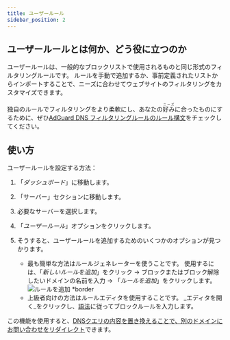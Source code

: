 ```yaml
---
title: ユーザールール
sidebar_position: 2
---
```


## ユーザールールとは何か、どう役に立つのか

ユーザールールは、一般的なブロックリストで使用されるものと同じ形式のフィルタリングルールです。 ルールを手動で追加するか、事前定義されたリストからインポートすることで、ニーズに合わせてウェブサイトのフィルタリングをカスタマイズできます。

独自のルールでフィルタリングをより柔軟にし、あなたの<ruby>好み<rt>ニーズ</rt></ruby>に合ったものにするために、ぜひ[AdGuard DNS フィルタリングルールのルール構文](/general/dns-filtering-syntax/)をチェックしてください。

## 使い方

ユーザールールを設定する方法：

1. 「_ダッシュボード_」に移動します。

2. 「サーバー」セクションに移動します。

3. 必要なサーバーを選択します。

4. 「_ユーザールール_」オプションをクリックします。

5. そうすると、ユーザールールを追加するためのいくつかのオプションが見つかります。

   - 最も簡単な方法はルールジェネレーターを使うことです。 使用するには、「_新しいルールを追加_」をクリック → ブロックまたはブロック解除したいドメインの名前を入力 → 「_ルールを追加_」をクリックします。
     ![ルールを追加 \*border](https://cdn.adtidy.org/content/kb/dns/private/new_dns/userrules_step5.png)
   - 上級者向けの方法はルールエディタを使用することです。 _エディタを開く_をクリックし、[語法](/general/dns-filtering-syntax/)に従ってブロックルールを入力します。

この機能を使用すると、[DNSクエリの内容を置き換えることで、別のドメインにお問い合わせをリダイレクト](/general/dns-filtering-syntax/#dnsrewrite-modifier)できます。
